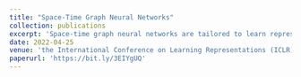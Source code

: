 ```yaml
---
title: "Space-Time Graph Neural Networks"
collection: publications
excerpt: 'Space-time graph neural networks are tailored to learn representations from time-varying graph data that are defined over a joint space-time domain. In this paper, we introduce a new notion of convolutions that led to introducing this new vartiation of GNNs and prove its stability to domain deformations.'
date: 2022-04-25
venue: 'the International Conference on Learning Representations (ICLR)'
paperurl: 'https://bit.ly/3EIYgUQ'
---
```

